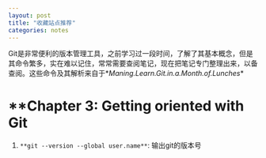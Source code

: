 ```yaml
---
layout: post
title: "收藏站点推荐"
categories: notes
---
```


Git是非常便利的版本管理工具，之前学习过一段时间，了解了其基本概念，但是其命令繁多，实在难以记住，常常需要查阅笔记，现在把笔记专门整理出来，以备查阅。这些命令及其解析来自于*_Maning.Learn.Git.in.a.Month.of.Lunches_*

# **Chapter 3: Getting oriented with Git
1. `**git --version --global user.name**`: 输出git的版本号 
